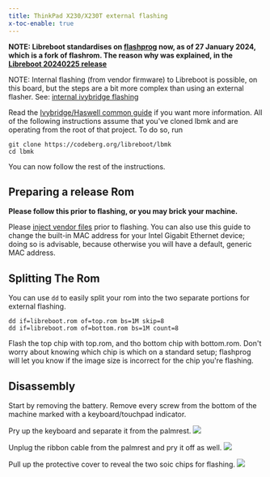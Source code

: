 ```yaml
---
title: ThinkPad X230/X230T external flashing
x-toc-enable: true
---
```


**NOTE: Libreboot standardises on [flashprog](https://flashprog.org/wiki/Flashprog)
now, as of 27 January 2024, which is a fork of flashrom.
The reason why was explained, in
the [Libreboot 20240225 release](../../news/libreboot20240225.md#flashprog-now-used-instead-of-flashrom)**

NOTE: Internal flashing (from vendor firmware) to Libreboot is possible, on
this board, but the steps are a bit more complex than using an external flasher.
See: [internal ivybridge flashing](ivy_internal)

Read the [Ivybridge/Haswell common guide](ivy_has_common) if you want more information.
All of the following instructions assume that you've cloned lbmk and are operating from the
root of that project. To do so, run

	git clone https://codeberg.org/libreboot/lbmk
	cd lbmk

You can now follow the rest of the instructions.

Preparing a release Rom
-----------------------

**Please follow this prior to flashing, or you may brick your machine.**

Please [inject vendor files](ivy_has_common) prior to flashing. You can also
use this guide to change the built-in MAC address for your Intel Gigabit
Ethernet device; doing so is advisable, because otherwise you will have a
default, generic MAC address.

Splitting The Rom
-----------------

You can use `dd` to easily split your rom into the two separate portions for
external flashing.

	dd if=libreboot.rom of=top.rom bs=1M skip=8
	dd if=libreboot.rom of=bottom.rom bs=1M count=8

Flash the top chip with top.rom, and tho bottom chip with bottom.rom.
Don't worry about knowing which chip is which on a standard setup; flashprog will let you know if the 
image size is incorrect for the chip you're flashing.

Disassembly
-----------

Start by removing the battery.
Remove every screw from the bottom of the machine marked with a keyboard/touchpad indicator.

Pry up the keyboard and separate it from the palmrest.
![](https://av.libreboot.org/board/x230/palmrest.jpg)

Unplug the ribbon cable from the palmrest and pry it off as well.
![](https://av.libreboot.org/board/x230/palmrest_cable.jpg)

Pull up the protective cover to reveal the two soic chips for flashing.
![](https://av.libreboot.org/board/x230/chipLocation.jpg)
